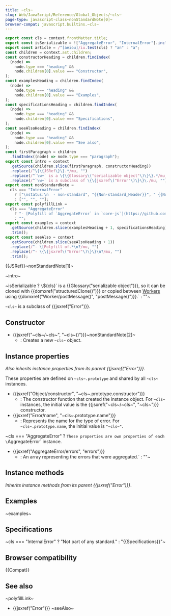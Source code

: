 ```yaml
---
title: ~cls~
slug: Web/JavaScript/Reference/Global_Objects/~cls~
page-type: javascript-class~nonStandardNote[0]~
browser-compat: javascript.builtins.~cls~
---
```


```js setup
export const cls = context.frontMatter.title;
export const isSerializable = !["AggregateError", "InternalError"].includes(cls);
export const article = /^[aeiou]/iu.test(cls) ? "an" : "a";
const children = context.ast.children;
const constructorHeading = children.findIndex(
  (node) =>
    node.type === "heading" &&
    node.children[0].value === "Constructor",
);
const examplesHeading = children.findIndex(
  (node) =>
    node.type === "heading" &&
    node.children[0].value === "Examples",
);
const specificationsHeading = children.findIndex(
  (node) =>
    node.type === "heading" &&
    node.children[0].value === "Specifications",
);
const seeAlsoHeading = children.findIndex(
  (node) =>
    node.type === "heading" &&
    node.children[0].value === "See also",
);
const firstParagraph = children
  .findIndex((node) => node.type === "paragraph");
export const intro = context
  .getSource(children.slice(firstParagraph, constructorHeading))
  .replace(/^\{\{JSRef\}\}.*/mu, "")
  .replace(/^`\w+` is a \{\{Glossary\("serializable object"\)\}\}.*/mu, "")
  .replace(/^`\w+` is a subclass of \{\{jsxref\("Error"\)\}\}\./mu, "");
export const nonStandardNote =
  cls === "InternalError"
    ? ["\nstatus:\n  - non-standard", "{{Non-standard_Header}}", " {{Non-standard_Inline}}"]
    : ["", "", ""];
export const polyfillLink =
  cls === "AggregateError"
    ? "- [Polyfill of `AggregateError` in `core-js`](https://github.com/zloirock/core-js#ecmascript-promise)"
    : "";
export const examples = context
  .getSource(children.slice(examplesHeading + 1, specificationsHeading))
  .trim();
export const seeAlso = context
  .getSource(children.slice(seeAlsoHeading + 1))
  .replace(/^- \[Polyfill of.*\n?/mu, "")
  .replace(/^- \{\{jsxref\("Error"\)\}\}\n?/mu, "")
  .trim();
```

{{JSRef}}~nonStandardNote[1]~

~intro~

~isSerializable ? `\`${cls}\` is a {{Glossary("serializable object")}}, so it can be cloned with {{domxref("structuredClone()")}} or copied between [Workers](/en-US/docs/Web/API/Worker) using {{domxref("Worker/postMessage()", "postMessage()")}}.` : ""~

`~cls~` is a subclass of {{jsxref("Error")}}.

## Constructor

- {{jsxref("~cls~/~cls~", "~cls~()")}}~nonStandardNote[2]~
  - : Creates a new `~cls~` object.

## Instance properties

_Also inherits instance properties from its parent {{jsxref("Error")}}_.

These properties are defined on `~cls~.prototype` and shared by all `~cls~` instances.

- {{jsxref("Object/constructor", "~cls~.prototype.constructor")}}
  - : The constructor function that created the instance object. For `~cls~` instances, the initial value is the {{jsxref("~cls~/~cls~", "~cls~")}} constructor.
- {{jsxref("Error/name", "~cls~.prototype.name")}}
  - : Represents the name for the type of error. For `~cls~.prototype.name`, the initial value is `"~cls~"`.

~cls === "AggregateError" ? `These properties are own properties of each \`AggregateError\` instance.

- {{jsxref("AggregateError/errors", "errors")}}
  - : An array representing the errors that were aggregated.` : ""~

## Instance methods

_Inherits instance methods from its parent {{jsxref("Error")}}_.

## Examples

~examples~

## Specifications

~cls === "InternalError" ? "Not part of any standard." : "{{Specifications}}"~

## Browser compatibility

{{Compat}}

## See also

~polyfillLink~
- {{jsxref("Error")}}
~seeAlso~

